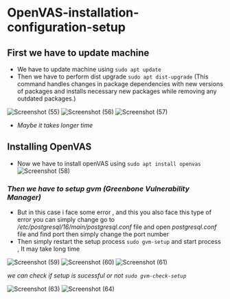 # OpenVAS-installation-configuration-setup


## First we have to update machine 
- We have to update machine using `sudo apt update`
- Then we have to perform dist upgrade `sudo apt dist-upgrade` (This command handles changes in package dependencies with new versions of packages and installs necessary new packages while removing any outdated packages.)


![Screenshot (55)](https://github.com/user-attachments/assets/6857d7e9-2d74-49e2-8b92-5f32b31e9978)
![Screenshot (56)](https://github.com/user-attachments/assets/a4012121-b827-4c61-86ec-4cb780e7094e)
![Screenshot (57)](https://github.com/user-attachments/assets/d27ac486-22b0-4027-8e92-d7c061defa2c)
- *Maybe it takes longer time*


## Installing OpenVAS
- Now we have to install openVAS using `sudo apt install openvas`
![Screenshot (58)](https://github.com/user-attachments/assets/f87a0999-413c-48ce-86e6-cff950b55d4a)

### *Then we have to setup _gvm_ (Greenbone Vulnerability Manager)*
- But in this case i face some error , and this you also face this type of error you can simply change
  go to _/etc/postgresql/16/main/postgresql.conf_ file and open _postgresql.conf_ file and find port then simply change the port number
- Then simply restart the setup process `sudo gvm-setup` and start process , It may take long time
  
![Screenshot (59)](https://github.com/user-attachments/assets/1ff02bcf-5fad-4868-ae08-3c2291d1ac6b)
![Screenshot (60)](https://github.com/user-attachments/assets/d7117971-d4a6-469e-91a4-6a2853376ec9)
![Screenshot (61)](https://github.com/user-attachments/assets/733e2a52-453f-439c-949f-54029f31600d)

*we can check if setup is sucessful or not `sudo gvm-check-setup`*

![Screenshot (63)](https://github.com/user-attachments/assets/c498606f-7bf7-420e-9912-ae14903f0398)
![Screenshot (64)](https://github.com/user-attachments/assets/f56aa7bd-b233-4c6d-8d42-d3f79e31cb39)
